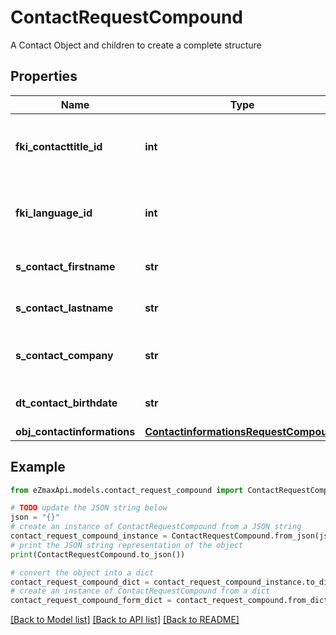 # ContactRequestCompound

A Contact Object and children to create a complete structure

## Properties

Name | Type | Description | Notes
------------ | ------------- | ------------- | -------------
**fki_contacttitle_id** | **int** | The unique ID of the Contacttitle.  Valid values:  |Value|Description| |-|-| |1|Ms.| |2|Mr.| |4|(Blank)| |5|Me (For Notaries)| | 
**fki_language_id** | **int** | The unique ID of the Language.  Valid values:  |Value|Description| |-|-| |1|French| |2|English| | 
**s_contact_firstname** | **str** | The First name of the contact | 
**s_contact_lastname** | **str** | The Last name of the contact | 
**s_contact_company** | **str** | The Company name of the contact | 
**dt_contact_birthdate** | **str** | The Birth Date of the contact | [optional] 
**obj_contactinformations** | [**ContactinformationsRequestCompound**](ContactinformationsRequestCompound.md) |  | 

## Example

```python
from eZmaxApi.models.contact_request_compound import ContactRequestCompound

# TODO update the JSON string below
json = "{}"
# create an instance of ContactRequestCompound from a JSON string
contact_request_compound_instance = ContactRequestCompound.from_json(json)
# print the JSON string representation of the object
print(ContactRequestCompound.to_json())

# convert the object into a dict
contact_request_compound_dict = contact_request_compound_instance.to_dict()
# create an instance of ContactRequestCompound from a dict
contact_request_compound_form_dict = contact_request_compound.from_dict(contact_request_compound_dict)
```
[[Back to Model list]](../README.md#documentation-for-models) [[Back to API list]](../README.md#documentation-for-api-endpoints) [[Back to README]](../README.md)


